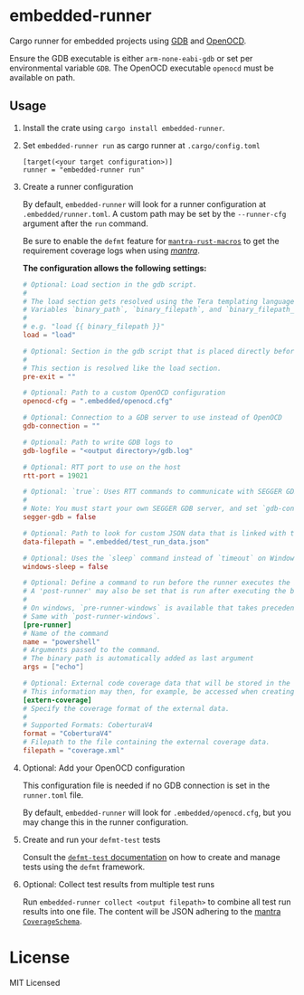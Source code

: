 # embedded-runner

Cargo runner for embedded projects using [GDB](https://www.sourceware.org/gdb/) and [OpenOCD](https://openocd.org/).

Ensure the GDB executable is either `arm-none-eabi-gdb` or set per environmental variable `GDB`.
The OpenOCD executable `openocd` must be available on path.

## Usage

1. Install the crate using `cargo install embedded-runner`.

2. Set `embedded-runner run` as cargo runner at `.cargo/config.toml`

   ```
   [target(<your target configuration>)]
   runner = "embedded-runner run"
   ```

3. Create a runner configuration

   By default, `embedded-runner` will look for a runner configuration at `.embedded/runner.toml`.
   A custom path may be set by the `--runner-cfg` argument after the `run` command.

   Be sure to enable the `defmt` feature for [`mantra-rust-macros`](https://github.com/mhatzl/mantra/tree/main/langs/rust/mantra-rust-macros) to get the requirement coverage logs when using [*mantra*](https://github.com/mhatzl/mantra).

   **The configuration allows the following settings:**

   ```toml
   # Optional: Load section in the gdb script.
   # 
   # The load section gets resolved using the Tera templating language.
   # Variables `binary_path`, `binary_filepath`, and `binary_filepath_noextension` are passed as context.
   #
   # e.g. "load {{ binary_filepath }}"
   load = "load"

   # Optional: Section in the gdb script that is placed directly before `quit`.
   #
   # This section is resolved like the load section.
   pre-exit = ""

   # Optional: Path to a custom OpenOCD configuration
   openocd-cfg = ".embedded/openocd.cfg"

   # Optional: Connection to a GDB server to use instead of OpenOCD
   gdb-connection = ""

   # Optional: Path to write GDB logs to
   gdb-logfile = "<output directory>/gdb.log"

   # Optional: RTT port to use on the host
   rtt-port = 19021

   # Optional: `true`: Uses RTT commands to communicate with SEGGER GDB instead of the `monitor rtt` commands from OpenOCD.
   #
   # Note: You must start your own SEGGER GDB server, and set `gdb-connection` accordingly.
   segger-gdb = false

   # Optional: Path to look for custom JSON data that is linked with the test run.
   data-filepath = ".embedded/test_run_data.json"

   # Optional: Uses the `sleep` command instead of `timeout` on Windows (Useful if running in GitBash).
   windows-sleep = false

   # Optional: Define a command to run before the runner executes the binary.
   # A 'post-runner' may also be set that is run after executing the binary.
   #
   # On windows, `pre-runner-windows` is available that takes precedence over `pre-runner`.
   # Same with `post-runner-windows`.
   [pre-runner]
   # Name of the command
   name = "powershell"
   # Arguments passed to the command.
   # The binary path is automatically added as last argument 
   args = ["echo"]

   # Optional: External code coverage data that will be stored in the `meta` field of the generated JSON coverage file.
   # This information may then, for example, be accessed when creating reports with mantra (https://github.com/mhatzl/mantra).
   [extern-coverage]
   # Specify the coverage format of the external data.
   #
   # Supported Formats: CoberturaV4
   format = "CoberturaV4"
   # Filepath to the file containing the external coverage data.
   filepath = "coverage.xml"
   ```

4. Optional: Add your OpenOCD configuration

   This configuration file is needed if no GDB connection is set in the `runner.toml` file.

   By default, `embedded-runner` will look for `.embedded/openocd.cfg`,
   but you may change this in the runner configuration.

5. Create and run your `defmt-test` tests

   Consult the [`defmt-test` documentation](https://crates.io/crates/defmt-test) on how to create and manage tests using the `defmt` framework.

6. Optional: Collect test results from multiple test runs

   Run `embedded-runner collect <output filepath>` to combine all test run results into one file.
   The content will be JSON adhering to the [mantra `CoverageSchema`](https://github.com/mhatzl/mantra).

# License

MIT Licensed
